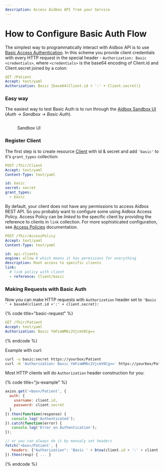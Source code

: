 ```yaml
---
description: Access Aidbox API from your Service
---
```


# How to Configure Basic Auth Flow

The simplest way to programmatically interact with Aidbox API is to use [Basic Access Authentication](https://tools.ietf.org/html/rfc7617). In this scheme you provide client credentials with every HTTP request in the special header - `Authorization: Basic <credentials>`, where `<credentials>` is the base64 encoding of Client.id and Client.secret joined by a colon:

```yaml
GET /Patient
Accept: text/yaml
Authorization: Basic {base64(Client.id + ':' + Client.secret)}
```

### Easy way

The easiest way to test Basic Auth is to run through the [Aidbox Sandbox UI](basic-auth.md#auth-sandbox) (_Auth -> Sandbox -> Basic Auth_).

<figure><img src="../../../.gitbook/assets/0ad8b714-3ff8-4375-817b-a133aeaccc6a.png" alt=""><figcaption><p>Sandbox UI</p></figcaption></figure>

### Register Client

The first step is to create resource [Client](../../reference/system-resources-reference/iam-module-resources.md) with id & secret and add `'basic'` to it's `grant_types` collection:

```yaml
POST /fhir/Client
Accept: text/yaml
Content-Type: text/yaml

id: basic
secret: secret
grant_types:
  - basic
```

By default, your client does not have any permissions to access Aidbox REST API. So you probably want to configure some using Aidbox Access Policy. Access Policy can be _linked_ to the specific client by providing the reference to clients in `link` collection. For more sophisticated configuration, see [Access Policies](../../access-control/authorization/access-policies.md) documentation.

```yaml
POST /fhir/AccessPolicy
Accept: text/yaml
Content-Type: text/yaml

id: api-clients
engine: allow # which means it has permisions for everything
description: Root access to specific clients
link:
  # link policy with client
  - reference: Client/basic

```

### Making Requests with Basic Auth

Now you can make HTTP requests with `Authorization` header set to `'Basic ' + base64(client.id +':' + client.secret):`

{% code title="basic-request" %}
```yaml
GET /fhir/Patient
Accept: text/yaml
Authorization: Basic YmFzaWM6c2VjcmV0Cg==
```
{% endcode %}

Example with curl:

```bash
curl -u basic:secret https://yourbox/Patient
curl -H 'Authorization: Basic YmFzaWM6c2VjcmV0Cg==' https://yourbox/Patient
```

Most HTTP clients will do `Authorization` header construction for you:

{% code title="js-example" %}
```javascript
axios.get('<box>/Patient', {
  auth: {
    username: client.id,
    password: client.secret
  }
}).then(function(response) {
   console.log('Authenticated');
}).catch(function(error) {
   console.log('Error on Authentication');
});

// or you can always do it by manualy set headers
fetch('<box>/Patient', {
   headers: {"Authorization": 'Basic ' + btoa(client.id + ':' + client.secret)}
}).then(resp) { ... }

```
{% endcode %}
